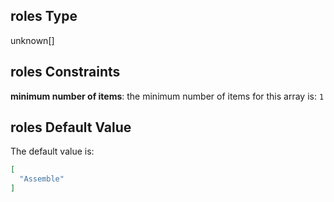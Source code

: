 ## roles Type

unknown\[]

## roles Constraints

**minimum number of items**: the minimum number of items for this array is: `1`

## roles Default Value

The default value is:

```json
[
  "Assemble"
]
```
